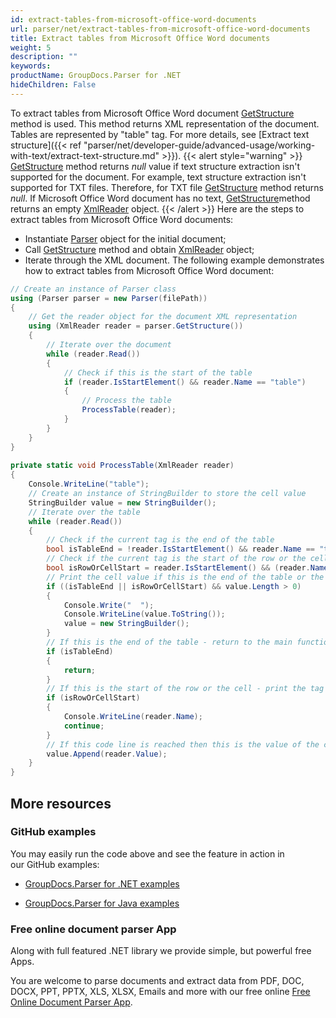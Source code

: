 ```yaml
---
id: extract-tables-from-microsoft-office-word-documents
url: parser/net/extract-tables-from-microsoft-office-word-documents
title: Extract tables from Microsoft Office Word documents
weight: 5
description: ""
keywords: 
productName: GroupDocs.Parser for .NET
hideChildren: False
---
```

To extract tables from Microsoft Office Word document [GetStructure](https://apireference.groupdocs.com/net/parser/groupdocs.parser/parser/methods/getstructure) method is used. This method returns XML representation of the document. Tables are represented by "table" tag. For more details, see [Extract text structure]({{< ref "parser/net/developer-guide/advanced-usage/working-with-text/extract-text-structure.md" >}}).
{{< alert style="warning" >}}
[GetStructure](https://apireference.groupdocs.com/net/parser/groupdocs.parser/parser/methods/getstructure) method returns *null* value if text structure extraction isn't supported for the document. For example, text structure extraction isn't supported for TXT files. Therefore, for TXT file [GetStructure](https://apireference.groupdocs.com/net/parser/groupdocs.parser/parser/methods/getstructure) method returns *null*. If Microsoft Office Word document has no text, [GetStructure](https://apireference.groupdocs.com/net/parser/groupdocs.parser/parser/methods/getstructure)[](https://apireference.groupdocs.com/net/parser/groupdocs.parser/parser/methods/getmetadata)method returns an empty [XmlReader](https://docs.microsoft.com/en-us/dotnet/api/system.xml.xmlreader?view=netframework-2.0) object.
{{< /alert >}}
Here are the steps to extract tables from Microsoft Office Word documents:
*   Instantiate [Parser](https://apireference.groupdocs.com/net/parser/groupdocs.parser/parser) object for the initial document;
*   Call [GetStructure](https://apireference.groupdocs.com/net/parser/groupdocs.parser/parser/methods/getstructure) method and obtain [XmlReader](https://docs.microsoft.com/en-us/dotnet/api/system.xml.xmlreader?view=netframework-2.0) object;
*   Iterate through the XML document.
The following example demonstrates how to extract tables from Microsoft Office Word document:
```csharp
// Create an instance of Parser class
using (Parser parser = new Parser(filePath))
{
    // Get the reader object for the document XML representation
    using (XmlReader reader = parser.GetStructure())
    {
        // Iterate over the document
        while (reader.Read())
        {
            // Check if this is the start of the table
            if (reader.IsStartElement() && reader.Name == "table")
            {
                // Process the table
                ProcessTable(reader);
            }
        }
    }
}
 
private static void ProcessTable(XmlReader reader)
{
    Console.WriteLine("table");
    // Create an instance of StringBuilder to store the cell value
    StringBuilder value = new StringBuilder();
    // Iterate over the table
    while (reader.Read())
    {
        // Check if the current tag is the end of the table
        bool isTableEnd = !reader.IsStartElement() && reader.Name == "table";
        // Check if the current tag is the start of the row or the cell
        bool isRowOrCellStart = reader.IsStartElement() && (reader.Name == "tr" || reader.Name == "td");
        // Print the cell value if this is the end of the table or the start of the row or the cell
        if ((isTableEnd || isRowOrCellStart) && value.Length > 0)
        {
            Console.Write("  ");
            Console.WriteLine(value.ToString());
            value = new StringBuilder();
        }
        // If this is the end of the table - return to the main function
        if (isTableEnd)
        {
            return;
        }
        // If this is the start of the row or the cell - print the tag name
        if (isRowOrCellStart)
        {
            Console.WriteLine(reader.Name);
            continue;
        }
        // If this code line is reached then this is the value of the cell
        value.Append(reader.Value);
    }
}
```

## More resources

### GitHub examples

You may easily run the code above and see the feature in action in our GitHub examples:

*   [GroupDocs.Parser for .NET examples](https://github.com/groupdocs-parser/GroupDocs.Parser-for-.NET)
    
*   [GroupDocs.Parser for Java examples](https://github.com/groupdocs-parser/GroupDocs.Parser-for-Java)
    

### Free online document parser App

Along with full featured .NET library we provide simple, but powerful free Apps.

You are welcome to parse documents and extract data from PDF, DOC, DOCX, PPT, PPTX, XLS, XLSX, Emails and more with our free online [Free Online Document Parser App](https://products.groupdocs.app/parser).
